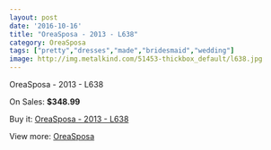 ```yaml
---
layout: post
date: '2016-10-16'
title: "OreaSposa - 2013 - L638"
category: OreaSposa
tags: ["pretty","dresses","made","bridesmaid","wedding"]
image: http://img.metalkind.com/51453-thickbox_default/l638.jpg
---
```

OreaSposa - 2013 - L638

On Sales: **$348.99**
<a href="https://www.metalkind.com/en/oreasposa/3018-l638.html"><amp-img layout="responsive" width="600" height="600" src="//img.metalkind.com/51453-thickbox_default/l638.jpg" alt="OreaSposa - 2013 - L638 0" /></a>
<a href="https://www.metalkind.com/en/oreasposa/3018-l638.html"><amp-img layout="responsive" width="600" height="600" src="//img.metalkind.com/51454-thickbox_default/l638.jpg" alt="OreaSposa - 2013 - L638 1" /></a>
<a href="https://www.metalkind.com/en/oreasposa/3018-l638.html"><amp-img layout="responsive" width="600" height="600" src="//img.metalkind.com/51455-thickbox_default/l638.jpg" alt="OreaSposa - 2013 - L638 2" /></a>
<a href="https://www.metalkind.com/en/oreasposa/3018-l638.html"><amp-img layout="responsive" width="600" height="600" src="//img.metalkind.com/51456-thickbox_default/l638.jpg" alt="OreaSposa - 2013 - L638 3" /></a>

Buy it: [OreaSposa - 2013 - L638](https://www.metalkind.com/en/oreasposa/3018-l638.html "OreaSposa - 2013 - L638")

View more: [OreaSposa](https://www.metalkind.com/en/95-oreasposa "OreaSposa")